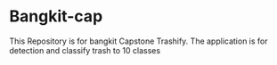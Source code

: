 # Bangkit-cap
This Repository is for bangkit Capstone Trashify. The application is for detection and classify trash to 10 classes
